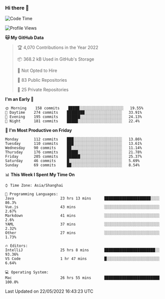 ### Hi there 👋

<!--
**qbosen/qbosen** is a ✨ _special_ ✨ repository because its `README.md` (this file) appears on your GitHub profile.

Here are some ideas to get you started:

- 🔭 I’m currently working on ...
- 🌱 I’m currently learning ...
- 👯 I’m looking to collaborate on ...
- 🤔 I’m looking for help with ...
- 💬 Ask me about ...
- 📫 How to reach me: ...
- 😄 Pronouns: ...
- ⚡ Fun fact: ...
-->

<!--START_SECTION:waka-->
![Code Time](http://img.shields.io/badge/Code%20Time-0%20secs-blue)

![Profile Views](http://img.shields.io/badge/Profile%20Views-12-blue)

**🐱 My GitHub Data** 

> 🏆 4,070 Contributions in the Year 2022
 > 
> 📦 368.2 kB Used in GitHub's Storage 
 > 
> 🚫 Not Opted to Hire
 > 
> 📜 83 Public Repositories 
 > 
> 🔑 25 Private Repositories  
 > 
**I'm an Early 🐤** 

```text
🌞 Morning    158 commits    █████░░░░░░░░░░░░░░░░░░░░   19.55% 
🌆 Daytime    274 commits    ████████░░░░░░░░░░░░░░░░░   33.91% 
🌃 Evening    195 commits    ██████░░░░░░░░░░░░░░░░░░░   24.13% 
🌙 Night      181 commits    █████░░░░░░░░░░░░░░░░░░░░   22.4%

```
📅 **I'm Most Productive on Friday** 

```text
Monday       112 commits    ███░░░░░░░░░░░░░░░░░░░░░░   13.86% 
Tuesday      110 commits    ███░░░░░░░░░░░░░░░░░░░░░░   13.61% 
Wednesday    90 commits     ██░░░░░░░░░░░░░░░░░░░░░░░   11.14% 
Thursday     176 commits    █████░░░░░░░░░░░░░░░░░░░░   21.78% 
Friday       205 commits    ██████░░░░░░░░░░░░░░░░░░░   25.37% 
Saturday     46 commits     █░░░░░░░░░░░░░░░░░░░░░░░░   5.69% 
Sunday       69 commits     ██░░░░░░░░░░░░░░░░░░░░░░░   8.54%

```


📊 **This Week I Spent My Time On** 

```text
⌚︎ Time Zone: Asia/Shanghai

💬 Programming Languages: 
Java                     23 hrs 13 mins      █████████████████████░░░░   86.3% 
Vue.js                   43 mins             ░░░░░░░░░░░░░░░░░░░░░░░░░   2.67% 
Markdown                 41 mins             ░░░░░░░░░░░░░░░░░░░░░░░░░   2.6% 
YAML                     37 mins             ░░░░░░░░░░░░░░░░░░░░░░░░░   2.32% 
Other                    27 mins             ░░░░░░░░░░░░░░░░░░░░░░░░░   1.73%

🔥 Editors: 
IntelliJ                 25 hrs 8 mins       ███████████████████████░░   93.36% 
VS Code                  1 hr 47 mins        █░░░░░░░░░░░░░░░░░░░░░░░░   6.64%

💻 Operating System: 
Mac                      26 hrs 55 mins      █████████████████████████   100.0%

```


 Last Updated on 22/05/2022 16:43:23 UTC
<!--END_SECTION:waka-->
